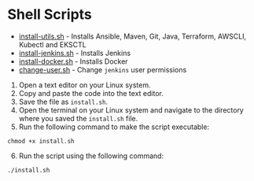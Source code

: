 # Shell Scripts 

- [install-utils.sh](/1.install-utils.sh) - Installs Ansible, Maven, Git, Java, Terraform, AWSCLI, Kubectl and EKSCTL
- [install-jenkins.sh](/2.install-jenkins.sh) - Installs Jenkins
- [install-docker.sh](/3.install-docker.sh) - Installs Docker
- [change-user.sh](/4.change-user.sh) - Change `jenkins` user permissions

1. Open a text editor on your Linux system.
2. Copy and paste the code into the text editor.
3. Save the file as `install.sh`.
4. Open the terminal on your Linux system and navigate to the directory where you saved the `install.sh` file.
5. Run the following command to make the script executable:

```shell
chmod +x install.sh
```

6. Run the script using the following command:

```shell
./install.sh
```
